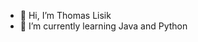 - 👋 Hi, I’m Thomas Lisik
- 🌱 I’m currently learning Java and Python

<!---
Stegebrot/Stegebrot is a ✨ special ✨ repository because its `README.md` (this file) appears on your GitHub profile.
You can click the Preview link to take a look at your changes.
--->
